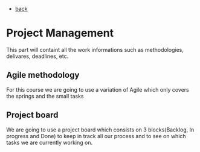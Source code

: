 
- [back](#/)

# Project Management

This part will containt all the work informations such as methodologies, delivares, deadlines, etc.

## Agile methodology

For this course we are going to use a variation of Agile which only covers the springs and the small tasks

## Project board

We are going to use a project board which consists on 3 blocks(Backlog, In progress and Done) to keep in track all our process and to see on which tasks we are currently working on.
